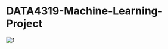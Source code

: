 # DATA4319-Machine-Learning-Project
![1](https://www.google.com/imgres?imgurl=https%3A%2F%2Fwww.datocms-assets.com%2F14946%2F1590593600-machine-learning-610x413.png&imgrefurl=https%3A%2F%2Fwww.ironhack.com%2Fen%2Fdata-analytics%2Fwhat-is-machine-learning&tbnid=vW3rp-yMTe32qM&vet=12ahUKEwjhy-me_sHvAhURF6wKHTPIDPwQMygPegUIARDtAQ..i&docid=ZOZ2LNBz92M02M&w=610&h=413&q=machine%20learning&ved=2ahUKEwjhy-me_sHvAhURF6wKHTPIDPwQMygPegUIARDtAQ)

